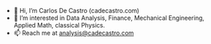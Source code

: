 - 👋 Hi, I’m Carlos De Castro (cadecastro.com)
- 👀 I’m interested in Data Analysis, Finance, Mechanical Engineering, Applied Math, classical Physics.
- 📫 Reach me at analysis@cadecastro.com

<!---
cadecastro/cadecastro is a ✨ special ✨ repository because its `README.md` (this file) appears on your GitHub profile.
You can click the Preview link to take a look at your changes.
--->
